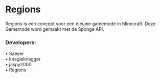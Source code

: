 Regions
=======
  
Regions is een concept voor een nieuwe gamemode in Minecraft.
Deze Gamemode word gemaakt met de Sponge API.
<h3><strong>Developers:</strong></h3>
• Saeyer<br/>
• knagieknagger<br/> 
• jaspy2000 <br/>
• Regions<br/>

